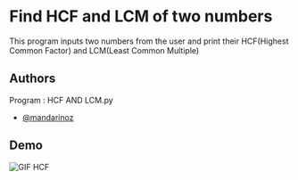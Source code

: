 # Find HCF and LCM of two numbers

This program inputs two numbers from the user and print their HCF(Highest Common Factor) and LCM(Least Common Multiple)
## Authors
Program : HCF AND LCM.py
- [@mandarinoz](https://www.github.com/mehsayanhoon)

## Demo
![GIF HCF](https://user-images.githubusercontent.com/122726886/214234197-a87cb67a-ac7e-4ad1-8fee-8d3acc5d956d.gif)
